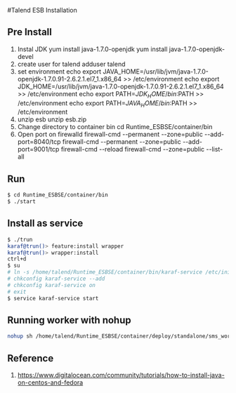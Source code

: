#Talend ESB Installation

## Pre Install
 1. Instal JDK
 yum install java-1.7.0-openjdk
 yum install java-1.7.0-openjdk-devel
 2. create user for talend
 adduser talend
 3. set environment
 echo export JAVA_HOME=/usr/lib/jvm/java-1.7.0-openjdk-1.7.0.91-2.6.2.1.el7_1.x86_64 >> /etc/environment
 echo export JDK_HOME=/usr/lib/jvm/java-1.7.0-openjdk-1.7.0.91-2.6.2.1.el7_1.x86_64 >> /etc/environment
 echo export PATH=$JDK_HOME/bin:$PATH >> /etc/environment
 echo export PATH=$JAVA_HOME/bin:$PATH >> /etc/environment
 4. unzip esb
 unzip esb.zip
 5. Change directory to container bin 
 cd Runtime_ESBSE/container/bin
 6. Open port on firewalld
 firewall-cmd --permanent --zone=public --add-port=8040/tcp
 firewall-cmd --permanent --zone=public --add-port=9001/tcp
 firewall-cmd --reload
 firewall-cmd --zone=public --list-all

## Run
```sh
$ cd Runtime_ESBSE/container/bin
$ ./start
```

## Install as service
```sh
$ ./trun
karaf@trun()> feature:install wrapper
karaf@trun()> wrapper:install
ctrl+d
$ su
# ln -s /home/talend/Runtime_ESBSE/container/bin/karaf-service /etc/init.d/
# chkconfig karaf-service --add
# chkconfig karaf-service on
# exit
$ service karaf-service start
```

## Running worker with nohup
```sh
nohup sh /home/talend/Runtime_ESBSE/container/deploy/standalone/sms_worker/pon_02w_sms/pon_02w_sms_run.sh &
```

## Reference 
 1. https://www.digitalocean.com/community/tutorials/how-to-install-java-on-centos-and-fedora